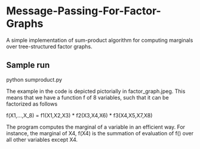 # Message-Passing-For-Factor-Graphs
A simple implementation of sum-product algorithm for computing marginals over tree-structured factor graphs.

## Sample run
python sumproduct.py

The example in the code is depicted pictorially in factor_graph.jpeg. This means that we have a function f of 8 variables, such that it can be factorized as follows

f(X1,...,X_8) = f1(X1,X2,X3) * f2(X3,X4,X6) * f3(X4,X5,X7,X8)

The program computes the marginal of a variable in an efficient way. For instance, the marginal of X4, f(X4) is the summation of evaluation of f() over all other variables except X4. 



